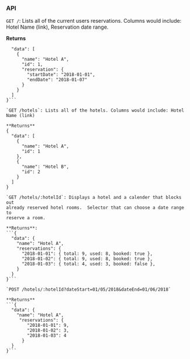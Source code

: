 ### API

`GET /`: Lists all of the current users reservations.  Columns would
include: Hotel Name (link), Reservation date range.

**Returns**
```{
  "data": [
    {
      "name": "Hotel A",
      "id": 1,
      "reservation": {
        "startDate": "2018-01-01",
        "endDate": "2018-01-07"
      }
    }
  ]
}```

`GET /hotels`: Lists all of the hotels. Columns would include: Hotel
Name (link)

**Returns**
{
  "data": [
    {
      "name": "Hotel A",
      "id": 1
    },
    {
      "name": "Hotel B",
      "id": 2
    }
  ]
}

`GET /hotels/:hotelId`: Displays a hotel and a calender that blocks out
already reserved hotel rooms.  Selector that can choose a date range to
reserve a room.

**Returns**:
```{
  "data": {
    "name": "Hotel A",
    "reservations": {
      "2018-01-01": { total: 9, used: 8, booked: true },
      "2018-01-02": { total: 9, used: 8, booked: true },
      "2018-01-03": { total: 4, used: 3, booked: false },
    }
  }
}```

`POST /hotels/:hotelId?dateStart=01/05/2018&dateEnd=01/06/2018`

**Returns**
```{
  "data": {
    "name": "Hotel A",
     "reservations": {
        "2018-01-01": 9,
        "2018-01-02": 3,
        "2018-01-03": 4
      }
  }
}```

